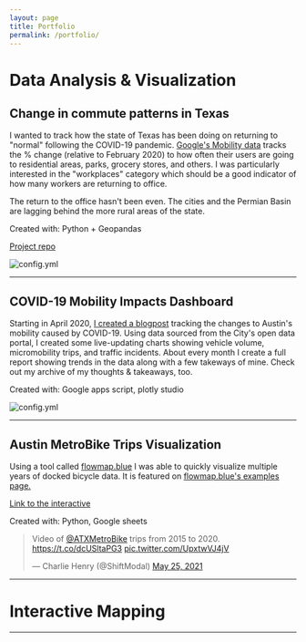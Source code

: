 ```yaml
---
layout: page
title: Portfolio
permalink: /portfolio/
---
```


# Data Analysis & Visualization

## Change in commute patterns in Texas

I wanted to track how the state of Texas has been doing on returning to "normal" following the COVID-19 pandemic. [Google's Mobility data](https://www.google.com/covid19/mobility/) tracks the % change (relative to February 2020) to how often their users are going to residential areas, parks, grocery stores, and others. I was particularly interested in the "workplaces" category which should be a good indicator of how many workers are returning to office. 

The return to the office hasn't been even. The cities and the Permian Basin are lagging behind the more rural areas of the state.

Created with: Python + Geopandas

[Project repo](https://github.com/Charlie-Henry/ModalShift/tree/master/visualizations/Texas-Mobility-Maps)

![config.yml]({{site.baseurl}}/visualizations/Texas-Mobility-Maps/TX%20Google%20Workplaces.gif) 

***

## COVID-19 Mobility Impacts Dashboard

Starting in April 2020, [I created a blogpost](https://modalshift.co/COVID19/) tracking the changes to Austin's mobility caused by COVID-19. Using data sourced from the City's open data portal, I created some live-updating charts showing vehicle volume, micromobility trips, and traffic incidents. About every month I create a full report showing trends in the data along with a few takeways of mine. Check out my archive of my thoughts & takeaways, too.

Created with: Google apps script, plotly studio

![config.yml]({{site.baseurl}}/images/Combined.png)

***

## Austin MetroBike Trips Visualization

Using a tool called [flowmap.blue](https://flowmap.blue) I was able to quickly visualize multiple years of docked bicycle data. It is featured on [flowmap.blue's examples page.](https://flowmap.blue/#examples) 

[Link to the interactive](https://flowmap.blue/11odTn4_kytEo2O9LxAXGbZspXM_OLFsX__mpxRAvAOc/5f18087)

Created with: Python, Google sheets

<blockquote class="twitter-tweet"><p lang="en" dir="ltr">Video of <a href="https://twitter.com/ATXMetroBike?ref_src=twsrc%5Etfw">@ATXMetroBike</a> trips from 2015 to 2020. <a href="https://t.co/dcUSltaPG3">https://t.co/dcUSltaPG3</a> <a href="https://t.co/UpxtwVJ4jV">pic.twitter.com/UpxtwVJ4jV</a></p>&mdash; Charlie Henry (@ShiftModal) <a href="https://twitter.com/ShiftModal/status/1397224474018189324?ref_src=twsrc%5Etfw">May 25, 2021</a></blockquote> <script async src="https://platform.twitter.com/widgets.js" charset="utf-8"></script>


***

# Interactive Mapping 

***
